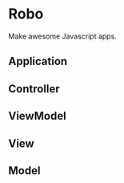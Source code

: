 # Robo
Make awesome Javascript apps.

## Application

## Controller

## ViewModel

## View

## Model
